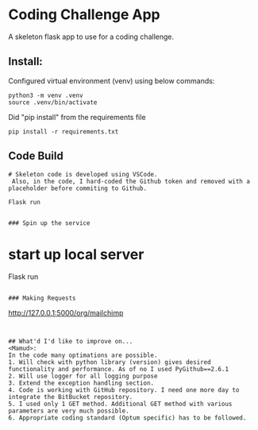 # Coding Challenge App

A skeleton flask app to use for a coding challenge.

## Install:

Configured virtual environment (venv) using below commands:
```
python3 -m venv .venv
source .venv/bin/activate

```

Did "pip install" from the requirements file
``` 
pip install -r requirements.txt

```
## Code Build

```
# Skeleton code is developed using VSCode.
 Also, in the code, I hard-coded the Github token and removed with a placeholder before commiting to Github. 

Flask run


### Spin up the service

```
# start up local server

Flask run

```

### Making Requests

``` 
http://127.0.0.1:5000/org/mailchimp
```


## What'd I'd like to improve on...
<Mamud>:
In the code many optimations are possible.
1. Will check with python library (version) gives desired functionality and performance. As of no I used PyGithub==2.6.1
2. Will use logger for all logging purpose
3. Extend the exception handling section.
4. Code is working with GitHub repository. I need one more day to integrate the BitBucket repository.
5. I used only 1 GET method. Additional GET method with various parameters are very much possible.
6. Appropriate coding standard (Optum specific) has to be followed.


